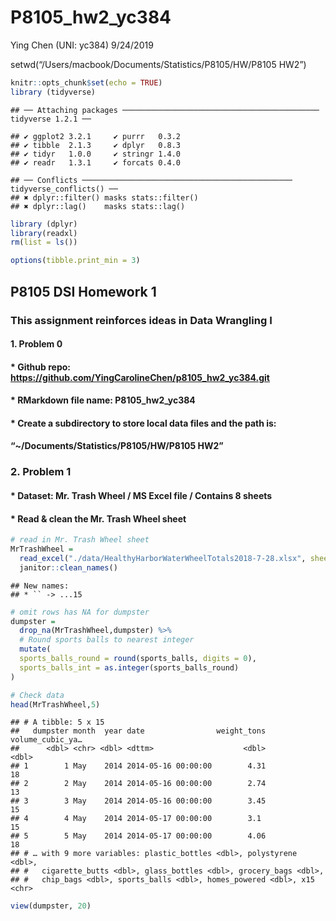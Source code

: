 P8105\_hw2\_yc384
================
Ying Chen (UNI: yc384)
9/24/2019

setwd(“/Users/macbook/Documents/Statistics/P8105/HW/P8105 HW2”)

``` r
knitr::opts_chunk$set(echo = TRUE)
library (tidyverse)
```

    ## ── Attaching packages ──────────────────────────────────────────── tidyverse 1.2.1 ──

    ## ✔ ggplot2 3.2.1     ✔ purrr   0.3.2
    ## ✔ tibble  2.1.3     ✔ dplyr   0.8.3
    ## ✔ tidyr   1.0.0     ✔ stringr 1.4.0
    ## ✔ readr   1.3.1     ✔ forcats 0.4.0

    ## ── Conflicts ─────────────────────────────────────────────── tidyverse_conflicts() ──
    ## ✖ dplyr::filter() masks stats::filter()
    ## ✖ dplyr::lag()    masks stats::lag()

``` r
library (dplyr)
library(readxl)
rm(list = ls())

options(tibble.print_min = 3)
```

## P8105 DSI Homework 1

### This assignment reinforces ideas in Data Wrangling I

#### 1\. Problem 0

#### \* Github repo: <https://github.com/YingCarolineChen/p8105_hw2_yc384.git>

#### \* RMarkdown file name: P8105\_hw2\_yc384

#### \* Create a subdirectory to store local data files and the path is:

#### “~/Documents/Statistics/P8105/HW/P8105 HW2”

### 2\. Problem 1

#### \* Dataset: Mr. Trash Wheel / MS Excel file / Contains 8 sheets

#### \* Read & clean the Mr. Trash Wheel sheet

``` r
# read in Mr. Trash Wheel sheet
MrTrashWheel = 
  read_excel("./data/HealthyHarborWaterWheelTotals2018-7-28.xlsx", sheet = "Mr. Trash Wheel", skip = 1, col_names = TRUE) %>% 
  janitor::clean_names()
```

    ## New names:
    ## * `` -> ...15

``` r
# omit rows has NA for dumpster
dumpster = 
  drop_na(MrTrashWheel,dumpster) %>% 
  # Round sports balls to nearest integer
  mutate(
  sports_balls_round = round(sports_balls, digits = 0),
  sports_balls_int = as.integer(sports_balls_round)
)

# Check data
head(MrTrashWheel,5)
```

    ## # A tibble: 5 x 15
    ##   dumpster month  year date                weight_tons volume_cubic_ya…
    ##      <dbl> <chr> <dbl> <dttm>                    <dbl>            <dbl>
    ## 1        1 May    2014 2014-05-16 00:00:00        4.31               18
    ## 2        2 May    2014 2014-05-16 00:00:00        2.74               13
    ## 3        3 May    2014 2014-05-16 00:00:00        3.45               15
    ## 4        4 May    2014 2014-05-17 00:00:00        3.1                15
    ## 5        5 May    2014 2014-05-17 00:00:00        4.06               18
    ## # … with 9 more variables: plastic_bottles <dbl>, polystyrene <dbl>,
    ## #   cigarette_butts <dbl>, glass_bottles <dbl>, grocery_bags <dbl>,
    ## #   chip_bags <dbl>, sports_balls <dbl>, homes_powered <dbl>, x15 <chr>

``` r
view(dumpster, 20)
```
